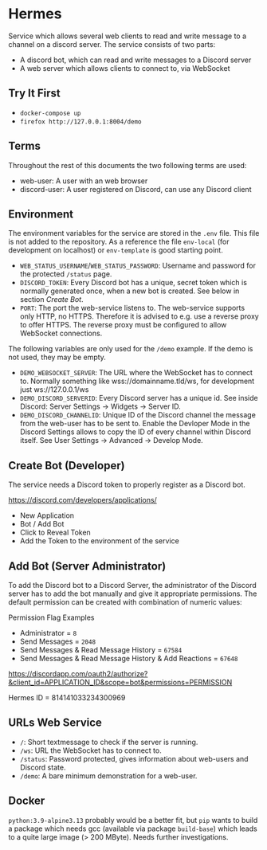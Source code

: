 # Hermes

Service which allows several web clients to read and write message to a channel on a discord server. The service consists of two parts:

- A discord bot, which can read and write messages to a Discord server
- A web server which allows clients to connect to, via WebSocket

## Try It First

- `docker-compose up`
- `firefox http://127.0.0.1:8004/demo`

## Terms

Throughout the rest of this documents the two following terms are used:

- web-user: A user with an web browser
- discord-user: A user registered on Discord, can use any Discord client

## Environment

The environment variables for the service are stored in the `.env` file. This file is not added to the repository. As a reference the file `env-local` (for development on localhost) or `env-template` is good starting point.

- `WEB_STATUS_USERNAME`/`WEB_STATUS_PASSWORD`: Username and password for the protected `/status` page.
- `DISCORD_TOKEN`: Every Discord bot has a unique, secret token which is normally generated once, when a new bot is created. See below in section *Create Bot*.
- `PORT`: The port the web-service listens to. The web-service supports only HTTP, no HTTPS. Therefore it is advised to e.g. use a reverse proxy to offer HTTPS. The reverse proxy must be configured to allow WebSocket connections.

The following variables are only used for the `/demo` example. If the demo is not used, they may be empty.

- `DEMO_WEBSOCKET_SERVER`: The URL where the WebSocket has to connect to. Normally something like wss://domainname.tld/ws, for development just ws://127.0.0.1/ws
- `DEMO_DISCORD_SERVERID`: Every Discord server has a unique id. See inside Discord: Server Settings -> Widgets -> Server ID.
- `DEMO_DISCORD_CHANNELID`: Unique ID of the Discord channel the message from the web-user has to be sent to. Enable the Devloper Mode in the Discord Settings allows to copy the ID of every channel within Discord itself. See User Settings -> Advanced -> Develop Mode.

## Create Bot (Developer)

The service needs a Discord token to properly register as a Discord bot.

https://discord.com/developers/applications/

- New Application
- Bot / Add Bot
- Click to Reveal Token
- Add the Token to the environment of the service

## Add Bot (Server Administrator)

To add the Discord bot to a Discord Server, the administrator of the Discord server has to add the bot manually and give it appropriate permissions. The default permission can be created with combination of numeric values:

Permission Flag Examples

- Administrator = `8`
- Send Messages = `2048`
- Send Messages & Read Message History = `67584`
- Send Messages & Read Message History & Add Reactions = `67648`

https://discordapp.com/oauth2/authorize?&client_id=APPLICATION_ID&scope=bot&permissions=PERMISSION

Hermes ID = 814141033234300969

## URLs Web Service

- `/`: Short textmessage to check if the server is running.
- `/ws`: URL the WebSocket has to connect to.
- `/status`: Password protected, gives information about web-users and Discord state.
- `/demo`: A bare minimum demonstration for a web-user.

## Docker

`python:3.9-alpine3.13` probably would be a better fit, but `pip` wants to build a package which needs gcc (available via package `build-base`) which leads to a quite large image (> 200 MByte). Needs further investigations.

